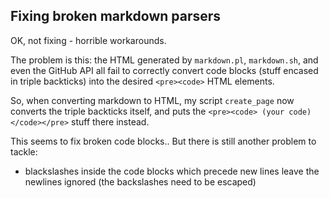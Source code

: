 


## Fixing broken markdown parsers

OK, not fixing - horrible workarounds.

The problem is this: the HTML generated by `markdown.pl`, `markdown.sh`, and even the GitHub API all fail to correctly convert code blocks (stuff encased in triple backticks) into the desired `<pre><code>` HTML elements.

So, when converting markdown to HTML, my script `create_page` now converts the triple backticks itself, and puts the `<pre><code> (your code) </code></pre>` stuff there instead.

This seems to fix broken code blocks.. But there is still another problem to tackle:

* blackslashes inside the code blocks which precede new lines leave the newlines ignored (the backslashes need to be escaped)
